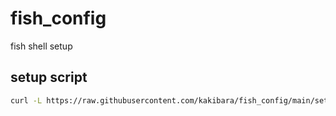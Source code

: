 # fish_config
fish shell setup

## setup script

```sh
curl -L https://raw.githubusercontent.com/kakibara/fish_config/main/setup_fish.sh | sh
```

